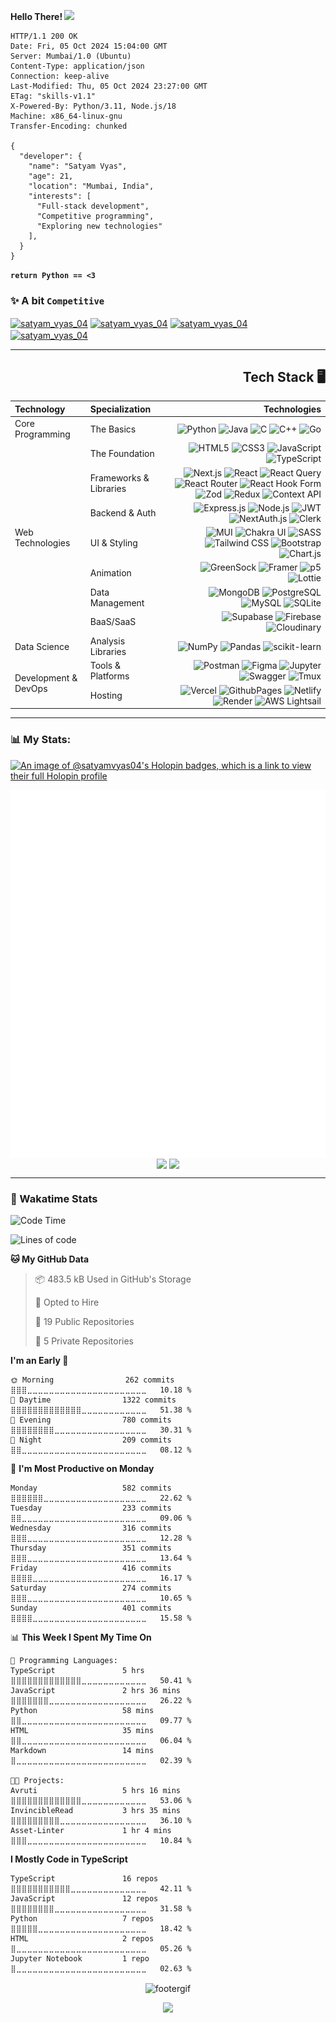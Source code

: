 <p align='left'><strong>Hello There! </strong><img src='https://user-images.githubusercontent.com/74038190/241763891-7bb1e704-6026-48f9-8435-2f4d40101348.gif' height='50'></p>

```http
HTTP/1.1 200 OK
Date: Fri, 05 Oct 2024 15:04:00 GMT
Server: Mumbai/1.0 (Ubuntu)
Content-Type: application/json
Connection: keep-alive
Last-Modified: Thu, 05 Oct 2024 23:27:00 GMT
ETag: "skills-v1.1"
X-Powered-By: Python/3.11, Node.js/18
Machine: x86_64-linux-gnu
Transfer-Encoding: chunked

{
  "developer": {
    "name": "Satyam Vyas",
    "age": 21,
    "location": "Mumbai, India",
    "interests": [
      "Full-stack development",
      "Competitive programming",
      "Exploring new technologies"
    ],
  }
}
```

<p align='left'><strong><code>return Python == <3</code></strong></p>

<h3 align="left">✨ A bit <code>Competitive</code></h3>
<p align="left">
  <a href="https://codeforces.com/profile/SatyamVyas04" target="blank"><img align="center" src="https://cdn.iconscout.com/icon/free/png-256/free-code-forces-3521352-2944796.png" alt="satyam_vyas_04" height="40" /></a>
  <a href="https://www.leetcode.com/user0872ue" target="blank"><img align="center" src="https://upload.wikimedia.org/wikipedia/commons/a/ab/LeetCode_logo_white_no_text.svg" alt="satyam_vyas_04" height="40" width="40" /></a>
  <a href="https://www.codechef.com/users/satyam_vyas_04" target="blank"><img align="center" src="https://user-images.githubusercontent.com/112865144/208242156-4db8653b-0464-43ce-a54e-08f701b64b73.png" alt="satyam_vyas_04" height="40" width="40" /></a>
  <a href="https://www.hackerrank.com/satyam_vyas_04" target="blank"><img align="center" src="https://cdn4.iconfinder.com/data/icons/logos-and-brands/512/160_Hackerrank_logo_logos-512.png" alt="satyam_vyas_04" height="40" width="40" /></a>
</p>

---

<h2 align="right">Tech Stack 🖥️</h2>
<table>
  <thead>
    <tr>
      <th align="left">Technology</th>
      <th align="left">Specialization</th>
      <th align="right">Technologies</th>
    </tr>
  </thead>
  <tbody>
    <tr>
      <td rowspan="1">Core Programming</td>
      <td>The Basics</td>
      <td align="right">
        <img src="https://img.shields.io/badge/python-151b23?style=for-the-badge&logo=python" alt="Python">
        <img src="https://img.shields.io/badge/java-151b23.svg?style=for-the-badge&logo=openjdk&logoColor=%23ED8B00" alt="Java">
        <img src="https://img.shields.io/badge/c-151b23.svg?style=for-the-badge&logo=c" alt="C">
        <img src="https://img.shields.io/badge/c++-151b23.svg?style=for-the-badge&logo=c%2B%2B&logoColor=%2300599C" alt="C++">
        <img src="https://img.shields.io/badge/go-151b23?style=for-the-badge&logo=go" alt="Go">
      </td>
    </tr>
    <tr>
      <td rowspan="7">Web Technologies</td>
      <td>The Foundation</td>
      <td align="right">
        <img src="https://img.shields.io/badge/html5-0d1117.svg?style=for-the-badge&logo=html5" alt="HTML5">
        <img src="https://img.shields.io/badge/css3-0d1117.svg?style=for-the-badge&logo=css3&logoColor=%231572B6" alt="CSS3">
        <img src="https://img.shields.io/badge/javascript-0d1117.svg?style=for-the-badge&logo=javascript" alt="JavaScript">
        <img src="https://img.shields.io/badge/typescript-0d1117.svg?style=for-the-badge&logo=typescript" alt="TypeScript">
      </td>
    </tr>
    <tr>
      <td>Frameworks & Libraries</td>
      <td align="right">
        <img src="https://img.shields.io/badge/Next-151b23?style=for-the-badge&logo=next.js" alt="Next.js">
        <img src="https://img.shields.io/badge/react-151b23.svg?style=for-the-badge&logo=react" alt="React">
        <img src="https://img.shields.io/badge/-React%20Query-151b23?style=for-the-badge&logo=react%20query&logoColor=FF4154" alt="React Query">
        <img src="https://img.shields.io/badge/React_Router-151b23?style=for-the-badge&logo=react-router" alt="React Router">
        <img src="https://img.shields.io/badge/React%20Hook%20Form-151b23.svg?style=for-the-badge&logo=reacthookform" alt="React Hook Form">
        <img src="https://img.shields.io/badge/Zod-151b23?style=for-the-badge&logo=zod&logoColor=3068B7" alt="Zod">
        <img src="https://img.shields.io/badge/redux-151b23.svg?style=for-the-badge&logo=redux&logoColor=%23593D88" alt="Redux">
        <img src="https://img.shields.io/badge/Context--Api-151b23?style=for-the-badge&logo=react" alt="Context API">
      </td>
    </tr>
    <tr>
      <td>Backend & Auth</td>
      <td align="right">
        <img src="https://img.shields.io/badge/express.js-0d1117.svg?style=for-the-badge&logo=express" alt="Express.js">
        <img src="https://img.shields.io/badge/node.js-0d1117?style=for-the-badge&logo=node.js" alt="Node.js">
        <img src="https://img.shields.io/badge/JWT-0d1117?style=for-the-badge&logo=JSON%20web%20tokens" alt="JWT">
        <img src="https://img.shields.io/badge/NextAuth.js-0d1117?style=for-the-badge&logo=next.js" alt="NextAuth.js">
        <img src="https://img.shields.io/badge/Clerk-0d1117?logo=clerk&style=for-the-badge&logoColor=%23654bf6" alt="Clerk">
      </td>
    </tr>
    <tr>
      <td>UI & Styling</td>
      <td align="right">
        <img src="https://img.shields.io/badge/MUI-151b23.svg?style=for-the-badge&logo=mui" alt="MUI">
        <img src="https://img.shields.io/badge/chakra-151b23.svg?style=for-the-badge&logo=chakraui" alt="Chakra UI">
        <img src="https://img.shields.io/badge/SASS-151b23.svg?style=for-the-badge&logo=SASS" alt="SASS">
        <img src="https://img.shields.io/badge/tailwindcss-151b23.svg?style=for-the-badge&logo=tailwind-css" alt="Tailwind CSS">
        <img src="https://img.shields.io/badge/bootstrap-151b23.svg?style=for-the-badge&logo=bootstrap" alt="Bootstrap">
        <img src="https://img.shields.io/badge/chart.js-151b23.svg?style=for-the-badge&logo=chart.js" alt="Chart.js">
      </td>
    </tr>
    <tr>
      <td>Animation</td>
      <td align="right">
        <img src="https://img.shields.io/badge/green%20sock-0d1117?style=for-the-badge&logo=greensock" alt="GreenSock">
        <img src="https://img.shields.io/badge/Framer-0d1117?style=for-the-badge&logo=framer&logoColor=blue" alt="Framer">
        <img src="https://img.shields.io/badge/p5.js-0d1117?style=for-the-badge&logo=p5.js&logoColor=ED225D" alt="p5">
        <img src="https://img.shields.io/badge/Lottie-0d1117?style=for-the-badge&logo=lottiefiles&logoColor=00DDB3" alt="Lottie">
      </td>
    </tr>
    <tr>
      <td>Data Management</td>
      <td align="right">
        <img src="https://img.shields.io/badge/MongoDB-151b23.svg?style=for-the-badge&logo=mongodb" alt="MongoDB">
        <img src="https://img.shields.io/badge/PostgreSQL-151b23?style=for-the-badge&logo=postgresql" alt="PostgreSQL">
        <img src="https://img.shields.io/badge/mysql-151b23.svg?style=for-the-badge&logo=mysql" alt="MySQL">
        <img src="https://img.shields.io/badge/sqlite-151b23.svg?style=for-the-badge&logo=sqlite" alt="SQLite">
      </td>
    </tr>
    <tr>
      <td>BaaS/SaaS</td>
      <td align="right">
        <img src="https://img.shields.io/badge/Supabase-0d1117?logo=supabase&style=for-the-badge" alt="Supabase">
        <img src="https://img.shields.io/badge/firebase-0d1117.svg?style=for-the-badge&logo=firebase&logoColor=%23ffca28" alt="Firebase">
        <img src="https://img.shields.io/badge/Cloudinary-0d1117?style=for-the-badge&logo=Cloudinary&logoColor=%233448C5" alt="Cloudinary">
      </td>
    </tr>
    <tr>
      <td>Data Science</td>
      <td>Analysis Libraries</td>
      <td align="right">
        <img src="https://img.shields.io/badge/numpy-151b23.svg?style=for-the-badge&logo=numpy&logoColor=%23777BB4" alt="NumPy">
        <img src="https://img.shields.io/badge/pandas-151b23.svg?style=for-the-badge&logo=pandas&logoColor=%232C2D72" alt="Pandas">
        <img src="https://img.shields.io/badge/scikit--learn-151b23.svg?style=for-the-badge&logo=scikit-learn" alt="scikit-learn">
      </td>
    </tr>
    <tr>
      <td rowspan="3">Development & DevOps</td>
      <td>Tools & Platforms</td>
      <td align="right">
        <img src="https://img.shields.io/badge/Postman-0d1117?style=for-the-badge&logo=postman" alt="Postman">
        <img src="https://img.shields.io/badge/figma-%230d1117.svg?style=for-the-badge&logo=figma" alt="Figma">
        <img src="https://img.shields.io/badge/jupyter-%230d1117.svg?style=for-the-badge&logo=jupyter" alt="Jupyter">
        <img src="https://img.shields.io/badge/Swagger-0d1117?style=for-the-badge&logo=Swagger" alt="Swagger">
        <img src="https://img.shields.io/badge/tmux-%230d1117.svg?style=for-the-badge&logo=tmux" alt="Tmux">
      </td>
    </tr>
    <tr>
      <td>Hosting</td>
      <td align="right">
        <img src="https://img.shields.io/badge/vercel-%23151b23.svg?style=for-the-badge&logo=vercel" alt="Vercel">
        <img src="https://img.shields.io/badge/github%20pages-151b23?style=for-the-badge&logo=github&logoColor=white" alt="GithubPages">
        <img src="https://img.shields.io/badge/netlify-%23151b23.svg?style=for-the-badge&logo=netlify&logoColor=#00C7B7" alt="Netlify">
        <img src="https://img.shields.io/badge/Render-%23151b23.svg?style=for-the-badge&logo=render&logoColor=ffffff" alt="Render">
        <img src="https://img.shields.io/badge/AWS%20Lightsail-%23151b23.svg?style=for-the-badge&logo=aws" alt="AWS Lightsail">
      </td>
    </tr>
  </tbody>
</table>

---

### 📊 My Stats:

[![An image of @satyamvyas04's Holopin badges, which is a link to view their full Holopin profile](https://holopin.me/satyamvyas04)](https://holopin.io/@satyamvyas04)

<p align='center'>
  <img align="center" src="https://raw.githubusercontent.com/SatyamVyas04/README-Stats/master/generated/overview.svg"/>
  <img align="center" src="https://raw.githubusercontent.com/SatyamVyas04/README-Stats/master/generated/languages.svg"/>
  <br />
  <img align="center" src="https://leetcard.jacoblin.cool/user0872ue?theme=wtf&font=Fira+Code&ext=heatmap" height="220"/>
  <img align="center" src="https://codeforces-readme-stats.vercel.app/api/card?username=SatyamVyas04&theme=vue&disable_animations=false&show_icons=true&force_username=true" height="220"/>
<!--   <a href="https://gitroll.io/profile/uh4IiLyg3OQcRdJAoUo2FsyUr4g33"><img align="center" src="https://gitroll.io/api/badges/profiles/v1/uh4IiLyg3OQcRdJAoUo2FsyUr4g33" alt="GitRoll Profile Badge" height="180"/></a> -->
</p>

---

### 🚀 Wakatime Stats
<!--START_SECTION:waka-->
![Code Time](http://img.shields.io/badge/Code%20Time-775%20hrs%209%20mins-blue)

![Lines of code](https://img.shields.io/badge/From%20Hello%20World%20I%27ve%20Written-1.2%20million%20lines%20of%20code-blue)

**🐱 My GitHub Data** 

> 📦 483.5 kB Used in GitHub's Storage 
 > 
> 💼 Opted to Hire
 > 
> 📜 19 Public Repositories 
 > 
> 🔑 5 Private Repositories 
 > 
**I'm an Early 🐤** 

```text
🌞 Morning                262 commits         ⣿⣿⣿⣀⣀⣀⣀⣀⣀⣀⣀⣀⣀⣀⣀⣀⣀⣀⣀⣀⣀⣀⣀⣀⣀   10.18 % 
🌆 Daytime                1322 commits        ⣿⣿⣿⣿⣿⣿⣿⣿⣿⣿⣿⣿⣿⣀⣀⣀⣀⣀⣀⣀⣀⣀⣀⣀⣀   51.38 % 
🌃 Evening                780 commits         ⣿⣿⣿⣿⣿⣿⣿⣿⣀⣀⣀⣀⣀⣀⣀⣀⣀⣀⣀⣀⣀⣀⣀⣀⣀   30.31 % 
🌙 Night                  209 commits         ⣿⣿⣀⣀⣀⣀⣀⣀⣀⣀⣀⣀⣀⣀⣀⣀⣀⣀⣀⣀⣀⣀⣀⣀⣀   08.12 % 
```
📅 **I'm Most Productive on Monday** 

```text
Monday                   582 commits         ⣿⣿⣿⣿⣿⣿⣀⣀⣀⣀⣀⣀⣀⣀⣀⣀⣀⣀⣀⣀⣀⣀⣀⣀⣀   22.62 % 
Tuesday                  233 commits         ⣿⣿⣀⣀⣀⣀⣀⣀⣀⣀⣀⣀⣀⣀⣀⣀⣀⣀⣀⣀⣀⣀⣀⣀⣀   09.06 % 
Wednesday                316 commits         ⣿⣿⣿⣀⣀⣀⣀⣀⣀⣀⣀⣀⣀⣀⣀⣀⣀⣀⣀⣀⣀⣀⣀⣀⣀   12.28 % 
Thursday                 351 commits         ⣿⣿⣿⣀⣀⣀⣀⣀⣀⣀⣀⣀⣀⣀⣀⣀⣀⣀⣀⣀⣀⣀⣀⣀⣀   13.64 % 
Friday                   416 commits         ⣿⣿⣿⣿⣀⣀⣀⣀⣀⣀⣀⣀⣀⣀⣀⣀⣀⣀⣀⣀⣀⣀⣀⣀⣀   16.17 % 
Saturday                 274 commits         ⣿⣿⣿⣀⣀⣀⣀⣀⣀⣀⣀⣀⣀⣀⣀⣀⣀⣀⣀⣀⣀⣀⣀⣀⣀   10.65 % 
Sunday                   401 commits         ⣿⣿⣿⣿⣀⣀⣀⣀⣀⣀⣀⣀⣀⣀⣀⣀⣀⣀⣀⣀⣀⣀⣀⣀⣀   15.58 % 
```


📊 **This Week I Spent My Time On** 

```text
💬 Programming Languages: 
TypeScript               5 hrs               ⣿⣿⣿⣿⣿⣿⣿⣿⣿⣿⣿⣿⣿⣀⣀⣀⣀⣀⣀⣀⣀⣀⣀⣀⣀   50.41 % 
JavaScript               2 hrs 36 mins       ⣿⣿⣿⣿⣿⣿⣿⣀⣀⣀⣀⣀⣀⣀⣀⣀⣀⣀⣀⣀⣀⣀⣀⣀⣀   26.22 % 
Python                   58 mins             ⣿⣿⣀⣀⣀⣀⣀⣀⣀⣀⣀⣀⣀⣀⣀⣀⣀⣀⣀⣀⣀⣀⣀⣀⣀   09.77 % 
HTML                     35 mins             ⣿⣿⣀⣀⣀⣀⣀⣀⣀⣀⣀⣀⣀⣀⣀⣀⣀⣀⣀⣀⣀⣀⣀⣀⣀   06.04 % 
Markdown                 14 mins             ⣿⣀⣀⣀⣀⣀⣀⣀⣀⣀⣀⣀⣀⣀⣀⣀⣀⣀⣀⣀⣀⣀⣀⣀⣀   02.39 % 

🐱‍💻 Projects: 
Avruti                   5 hrs 16 mins       ⣿⣿⣿⣿⣿⣿⣿⣿⣿⣿⣿⣿⣿⣀⣀⣀⣀⣀⣀⣀⣀⣀⣀⣀⣀   53.06 % 
InvincibleRead           3 hrs 35 mins       ⣿⣿⣿⣿⣿⣿⣿⣿⣿⣀⣀⣀⣀⣀⣀⣀⣀⣀⣀⣀⣀⣀⣀⣀⣀   36.10 % 
Asset-Linter             1 hr 4 mins         ⣿⣿⣿⣀⣀⣀⣀⣀⣀⣀⣀⣀⣀⣀⣀⣀⣀⣀⣀⣀⣀⣀⣀⣀⣀   10.84 % 
```

**I Mostly Code in TypeScript** 

```text
TypeScript               16 repos            ⣿⣿⣿⣿⣿⣿⣿⣿⣿⣿⣿⣀⣀⣀⣀⣀⣀⣀⣀⣀⣀⣀⣀⣀⣀   42.11 % 
JavaScript               12 repos            ⣿⣿⣿⣿⣿⣿⣿⣿⣀⣀⣀⣀⣀⣀⣀⣀⣀⣀⣀⣀⣀⣀⣀⣀⣀   31.58 % 
Python                   7 repos             ⣿⣿⣿⣿⣿⣀⣀⣀⣀⣀⣀⣀⣀⣀⣀⣀⣀⣀⣀⣀⣀⣀⣀⣀⣀   18.42 % 
HTML                     2 repos             ⣿⣀⣀⣀⣀⣀⣀⣀⣀⣀⣀⣀⣀⣀⣀⣀⣀⣀⣀⣀⣀⣀⣀⣀⣀   05.26 % 
Jupyter Notebook         1 repo              ⣿⣀⣀⣀⣀⣀⣀⣀⣀⣀⣀⣀⣀⣀⣀⣀⣀⣀⣀⣀⣀⣀⣀⣀⣀   02.63 % 
```




<!--END_SECTION:waka-->

<p align='center'>
  <img src="https://raw.githubusercontent.com/saadeghi/saadeghi/master/dino.gif" alt="footergif" align=center>
</p>

<p align='center'>
  <img src="https://komarev.com/ghpvc/?username=SatyamVyas04&style=for-the-badge&color=343434"/>
</p>
